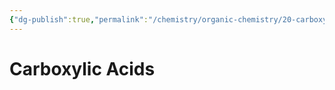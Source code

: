 ```yaml
---
{"dg-publish":true,"permalink":"/chemistry/organic-chemistry/20-carboxylic-acids/","dgHomeLink":true,"dgPassFrontmatter":true}
---
```


# Carboxylic Acids
